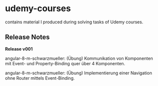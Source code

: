 # udemy-courses

contains material I produced during solving tasks of Udemy courses.

## Release Notes

__Release v001__

angular-8-m-schwarzmueller: (Übung) Kommunikation von Komponenten mit Event- und Property-Binding quer über 4 Komponenten.

angular-8-m-schwarzmueller: (Übung) Implementierung einer Navigation ohne Router mittels Event-Binding.

